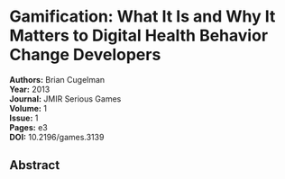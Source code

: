 # Gamification: What It Is and Why It Matters to Digital Health Behavior Change Developers

**Authors:** Brian Cugelman  
**Year:** 2013  
**Journal:** JMIR Serious Games  
**Volume:** 1  
**Issue:** 1  
**Pages:** e3  
**DOI:** 10.2196/games.3139  

## Abstract


